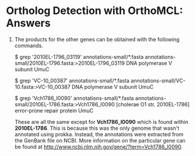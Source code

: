 Ortholog Detection with OrthoMCL: Answers
=========================================

1. The products for the other genes can be obtained with the following commands.
	
	$ grep '2010EL-1796_03119' annotations-small/*.fasta
	annotations-small/2010EL-1796.fasta:>2010EL-1796_03119 DNA polymerase V subunit UmuC
	
	$ grep 'VC-10_00387' annotations-small/*.fasta
	annotations-small/VC-10.fasta:>VC-10_00387 DNA polymerase V subunit UmuC
	
	$ grep 'Vch1786_I0090' annotations-small/*.fasta
	annotations-small/2010EL-1786.fasta:>Vch1786_I0090 [cholerae O1 str. 2010EL-1786] error-prone repair protein UmuC
	
   These are all the same except for **Vch1786_I0090** which is found within **2010EL-1786**.  This is because this was the only genome that wasn't annotated using prokka.  Instead, the annotations were extracted from the GenBank file on NCBI.  More information on the particular gene can be found at http://www.ncbi.nlm.nih.gov/gene/?term=Vch1786_I0090.
